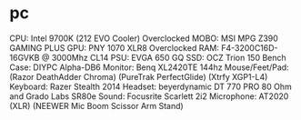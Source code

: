 # pc
CPU: Intel 9700K (212 EVO Cooler) Overclocked 
MOBO: MSI MPG Z390 GAMING PLUS
GPU: PNY 1070 XLR8 Overclocked
RAM: F4-3200C16D-16GVKB @ 3000Mhz CL14
PSU: EVGA 650 GQ
SSD: OCZ Trion 150
Bench Case: DIYPC Alpha-DB6
Monitor: Benq XL2420TE 144hz
Mouse/Feet/Pad: (Razor DeathAdder Chroma) (PureTrak PerfectGlide) (Xtrfy XGP1-L4)
Keyboard: Razer Stealth 2014
Headset: beyerdynamic DT 770 PRO 80 Ohm and Grado Labs SR80e
Sound: Focusrite Scarlett 2i2
Microphone: AT2020 (XLR) (NEEWER Mic Boom Scissor Arm Stand)
